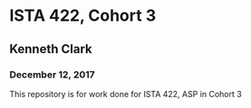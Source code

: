 # ISTA 422, Cohort 3
## Kenneth Clark
### December 12, 2017

This repository is for work done for ISTA 422, ASP in Cohort 3
